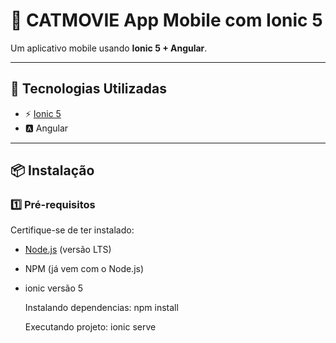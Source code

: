 # 🚀 CATMOVIE App Mobile com Ionic 5

Um aplicativo mobile usando **Ionic 5 + Angular**.

---

## 🧰 Tecnologias Utilizadas

- ⚡ [Ionic 5](https://ionicframework.com/docs)  
- 🅰️ Angular  
---

## 📦 Instalação

### 1️⃣ Pré-requisitos

Certifique-se de ter instalado:

- [Node.js](https://nodejs.org/) (versão LTS)
- NPM (já vem com o Node.js)
- ionic versão 5

  Instalando dependencias:
  npm install


  Executando projeto:
  ionic serve

